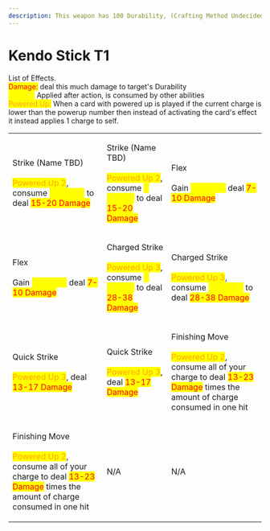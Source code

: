 ```yaml
---
description: This weapon has 100 Durability, (Crafting Method Undecided)
---
```


# Kendo Stick T1

List of Effects.\
<mark style="color:red;">Damage:</mark> deal this much damage to target's Durability\
<mark style="color:yellow;">Charge:</mark> Applied after action, is consumed by other abilities\
<mark style="color:orange;">Powered Up:</mark> When a card with powered up is played if the current charge is lower than the powerup number then instead of activating the card's effect it instead applies 1 charge to self.

|                                                                                                                                                                                                               |                                                                                                                                                                                           |                                                                                                                                                                                                               |
| ------------------------------------------------------------------------------------------------------------------------------------------------------------------------------------------------------------- | ----------------------------------------------------------------------------------------------------------------------------------------------------------------------------------------- | ------------------------------------------------------------------------------------------------------------------------------------------------------------------------------------------------------------- |
| <p>Strike (Name TBD)<br><br><mark style="color:orange;">Powered Up 2</mark>, consume <mark style="color:yellow;">1 Charge</mark> to deal <mark style="color:red;">15-20 Damage</mark></p>                     | <p>Strike (Name TBD)<br><br><mark style="color:orange;">Powered Up 2</mark>, consume <mark style="color:yellow;">1 Charge</mark> to deal <mark style="color:red;">15-20 Damage</mark></p> | <p>Flex<br><br>Gain <mark style="color:yellow;">1 Charge</mark> deal <mark style="color:red;">7-10 Damage</mark></p>                                                                                          |
| <p>Flex<br><br>Gain <mark style="color:yellow;">1 Charge</mark> deal <mark style="color:red;">7-10 Damage</mark></p>                                                                                          | <p>Charged Strike<br><br><mark style="color:orange;">Powered Up 3</mark>, consume <mark style="color:yellow;">2 Charge</mark> to deal <mark style="color:red;">28-38 Damage</mark></p>    | <p>Charged Strike<br><br><mark style="color:orange;">Powered Up 3</mark>, consume <mark style="color:yellow;">2 Charge</mark> to deal <mark style="color:red;">28-38 Damage</mark></p>                        |
| <p>Quick Strike<br><br><mark style="color:orange;">Powered Up 3</mark>, deal <mark style="color:red;">13-17 Damage</mark></p>                                                                                 | <p>Quick Strike<br><br><mark style="color:orange;">Powered Up 3</mark>, deal <mark style="color:red;">13-17 Damage</mark></p>                                                             | <p>Finishing Move<br><br><mark style="color:orange;">Powered Up 2</mark>, consume all of your charge to deal  <mark style="color:red;">13-23 Damage</mark> times the amount of charge consumed in one hit</p> |
| <p>Finishing Move<br><br><mark style="color:orange;">Powered Up 2</mark>, consume all of your charge to deal  <mark style="color:red;">13-23 Damage</mark> times the amount of charge consumed in one hit</p> | N/A                                                                                                                                                                                       | N/A                                                                                                                                                                                                           |
